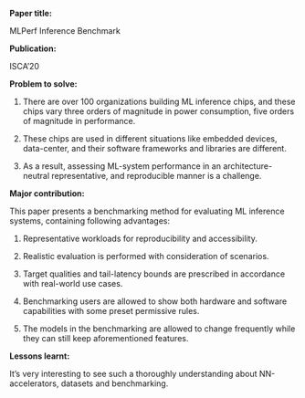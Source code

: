 **Paper title:**

MLPerf Inference Benchmark

**Publication:**

ISCA’20

**Problem to solve:**

1.  There are over 100 organizations building ML inference chips, and these
    chips vary three orders of magnitude in power consumption, five orders of
    magnitude in performance.

2.  These chips are used in different situations like embedded devices,
    data-center, and their software frameworks and libraries are different.

3.  As a result, assessing ML-system performance in an architecture-neutral
    representative, and reproducible manner is a challenge.

**Major contribution:**

This paper presents a benchmarking method for evaluating ML inference systems,
containing following advantages:

1.  Representative workloads for reproducibility and accessibility.

2.  Realistic evaluation is performed with consideration of scenarios.

3.  Target qualities and tail-latency bounds are prescribed in accordance with
    real-world use cases.

4.  Benchmarking users are allowed to show both hardware and software
    capabilities with some preset permissive rules.

5.  The models in the benchmarking are allowed to change frequently while they
    can still keep aforementioned features.

**Lessons learnt:**

It’s very interesting to see such a thoroughly understanding about
NN-accelerators, datasets and benchmarking.
